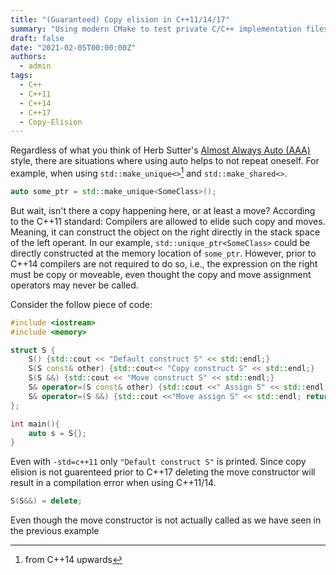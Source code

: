 ```yaml
---
title: "(Guaranteed) Copy elision in C++11/14/17"
summary: "Using modern CMake to test private C/C++ implementation files without exposing them to the library user."
draft: false
date: "2021-02-05T00:00:00Z"
authors:
  - admin
tags:
  - C++
  - C++11
  - C++14
  - C++17
  - Copy-Elision
---
```

Regardless of what you think of Herb Sutter's [Almost Always Auto (AAA)](https://herbsutter.com/2013/08/12/gotw-94-solution-aaa-style-almost-always-auto/) style, there are situations where using auto helps to not repeat oneself.
For example, when using `std::make_unique<>`[^1] and `std::make_shared<>`.
```cpp
auto some_ptr = std::make_unique<SomeClass>();
```
But wait, isn't there a copy happening here, or at least a move?
According to the C++11 standard: Compilers are allowed to elide such copy and moves.
Meaning, it can construct the object on the right directly in the stack space of the left operant.
In our example, `std::unique_ptr<SomeClass>` could be directly constructed at the memory location of `some_ptr`.
However, prior to C++14 compilers are not required to do so, i.e., the expression on the right must be copy or moveable, even thought the copy and move assignment operators may never be called.

Consider the follow piece of code:
```cpp
#include <iostream>
#include <memory>

struct S {
    S() {std::cout << "Default construct S" << std::endl;}
    S(S const& other) {std::cout<< "Copy construct S" << std::endl;}
    S(S &&) {std::cout << "Move construct S" << std::endl;}
    S& operator=(S const& other) {std::cout <<" Assign S" << std::endl; return *this;}
    S& operator=(S &&) {std::cout <<"Move assign S" << std::endl; return *this;}
};

int main(){
    auto s = S{};
}
```
Even with `-std=c++11` only `"Default construct S"` is printed. Since copy elision is not guarenteed prior to C++17 deleting the move constructor will result in a compilation error when using C++11/14.
```cpp
S(S&&) = delete;
```
Even though the move constructor is not actually called as we have seen in the previous example

[^1]: from C++14 upwards